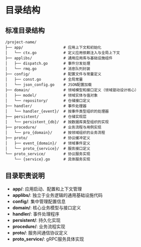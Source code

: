 # 目录结构

## 标准目录结构

```
/project-name/
├── app/                  # 应用上下文和初始化
│   └── ctx.go            # 定义应用依赖注入与全局上下文
├── applibs/              # 通用应用库与基础设施组件
│   ├── dispatch.go       # 事件分发处理
│   └── rmq.go            # 消息队列封装
├── config/               # 配置文件与常量定义
│   ├── const.go          # 全局常量
│   └── json_config.go    # JSON配置加载
├── domain/               # 领域模型和接口定义（领域驱动设计核心）
│   ├── model/            # 领域实体与值对象
│   └── repository/       # 仓储接口定义
├── handler/              # 事件处理器
│   └── handler_{event}/  # 按事件类型组织的处理器
├── persistent/           # 仓储实现层
│   └── persistent_{db}/  # 按数据库类型组织的实现
├── procedure/            # 业务流程与用例实现
│   └── pro_{domain}/     # 按领域组织的业务流程
├── proto/                # 协议缓冲定义
│   ├── event_{domain}/   # 领域事件定义
│   └── proto_{service}/  # 服务接口定义
└── proto_service/        # 协议服务实现
    └── {service}.go      # 具体服务实现
```

## 目录职责说明

- **app/**: 应用启动、配置和上下文管理
- **applibs/**: 独立于业务逻辑的通用基础设施代码
- **config/**: 集中管理配置信息
- **domain/**: 核心业务模型与接口定义
- **handler/**: 事件处理程序
- **persistent/**: 持久化实现
- **procedure/**: 业务流程实现
- **proto/**: 服务间通信协议定义
- **proto_service/**: gRPC服务具体实现